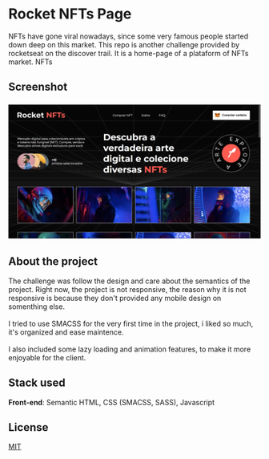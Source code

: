 # Rocket NFTs Page

NFTs have gone viral nowadays, since some very famous people started down deep on this market. This repo is another challenge provided by rocketseat on the discover trail. It is a home-page of a plataform of NFTs market. NFTs

## Screenshot

<h3 align="center">
  <img src="./assets/screenshot.jpg" />
</h3>

## About the project

The challenge was follow the design and care about the semantics of the project. Right now, the project is not responsive, the reason why it is not responsive is because they don't provided any mobile design on somenthing else.
<br><br>
I tried to use SMACSS for the very first time in the project, i liked so much, it's organized and ease maintence.
<br><br>
I also included some lazy loading and animation features, to make it more enjoyable for the client.

## Stack used

**Front-end**: Semantic HTML, CSS (SMACSS, SASS), Javascript

## License

[MIT](https://choosealicense.com/licenses/mit/)
